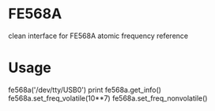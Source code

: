 FE568A
======

clean interface for FE568A atomic frequency reference

Usage
=====

fe568a('/dev/tty/USB0')
print fe568a.get_info()
fe568a.set_freq_volatile(10**7)
fe568a.set_freq_nonvolatile()

